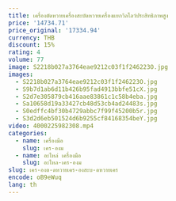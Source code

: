 ```yaml
---
title: เครื่องตัดหวายเครื่องสะบัดหวายเครื่องแยกวิลโลว์ประสิทธิภาพสูง
price: '14734.71'
price_original: '17334.94'
currency: THB
discount: 15%
rating: 4
volume: 77
image: S2218b027a3764eae9212c03f1f246223O.jpg
images:
  - S2218b027a3764eae9212c03f1f246223O.jpg
  - S9b7d1ab6d11b426b95fad4913bbfe51cX.jpg
  - S2d7e305879cb416aae83861c1c58b4eba.jpg
  - Sa10658d19a33427cb48d53cb4ad24483s.jpg
  - S0edffc4bf30b4729abbc7f99f45200b5r.jpg
  - S3d2d6eb501524d6b9255cf84168354beY.jpg
video: 4000225982308.mp4
categories:
  - name: เครื่องมือ
    slug: เคร-องม
  - name: อะไหล่ เครื่องมือ
    slug: อะไหล-เคร-องม
slug: เคร-องต-ดหวายเคร-องสะบ-ดหวายเคร
encode: oB9eWuq
lang: th
---
```

  